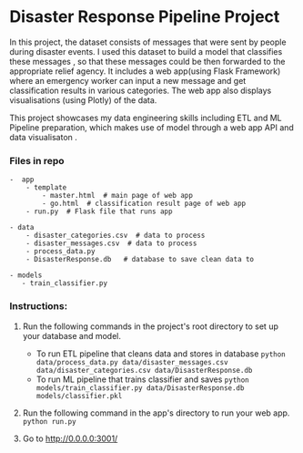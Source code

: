 # Disaster Response Pipeline Project

In this project, the dataset consists of messages that were sent by people during disaster events. I used this dataset to build a model that classifies these messages , so that these messages could be then forwarded to the appropriate relief agency.
It includes a web app(using Flask Framework) where an emergency worker can input a new message and get classification results in various categories. The web app also displays visualisations (using Plotly) of the data.

This project showcases my data engineering skills including ETL and ML Pipeline preparation, which makes use of model through a web app API and data visualisaton .

### Files in repo
    -  app
        - template
            - master.html  # main page of web app
            - go.html  # classification result page of web app
        - run.py  # Flask file that runs app

    - data
        - disaster_categories.csv  # data to process
        - disaster_messages.csv  # data to process
        - process_data.py
        - DisasterResponse.db   # database to save clean data to

    - models
       - train_classifier.py


### Instructions:
1. Run the following commands in the project's root directory to set up your database and model.

    - To run ETL pipeline that cleans data and stores in database
        `python data/process_data.py data/disaster_messages.csv data/disaster_categories.csv data/DisasterResponse.db` 
    - To run ML pipeline that trains classifier and saves
        `python models/train_classifier.py data/DisasterResponse.db models/classifier.pkl`

2. Run the following command in the app's directory to run your web app.
    `python run.py`

3. Go to http://0.0.0.0:3001/


